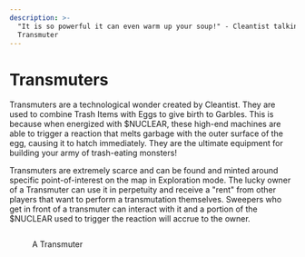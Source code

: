 ```yaml
---
description: >-
  "It is so powerful it can even warm up your soup!" - Cleantist talking about a
  Transmuter
---
```


# Transmuters

Transmuters are a technological wonder created by Cleantist. They are used to combine Trash Items with Eggs to give birth to Garbles. This is because when energized with $NUCLEAR, these high-end machines are able to trigger a reaction that melts garbage with the outer surface of the egg, causing it to hatch immediately. They are the ultimate equipment for building your army of trash-eating monsters!

Transmuters are extremely scarce and can be found and minted around specific point-of-interest on the map in Exploration mode. The lucky owner of a Transmuter can use it in perpetuity and receive a "rent" from other players that want to perform a transmutation themselves. Sweepers who get in front of a transmuter can interact with it and a portion of the $NUCLEAR used to trigger the reaction will accrue to the owner.&#x20;

<figure><img src="https://lh3.googleusercontent.com/gLMGp1dagsnI4A_eUa7-5fYPhA0VME0NrgOn-9tedKJiH-zQZSEmCfJz76qmrzNJ1NrrqhZJZ09EsN61NCHhZ0ue0WT8d6MToVLiQc77qonxYkfnUdPNhqhZ3WjtDu8a6ZZn4IJy6xr1Bp2DqawC4wGPVA" alt=""><figcaption><p>A Transmuter</p></figcaption></figure>
